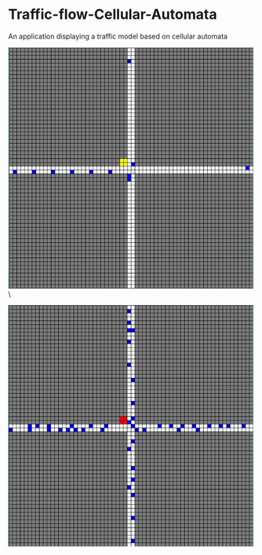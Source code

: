 # Traffic-flow-Cellular-Automata
An application displaying a traffic model based on cellular automata




<img src="images/Capture.JPG" width="500" title="How it looks like">\




<img src="images/Red.JPG" width="500" title="How it looks like">
